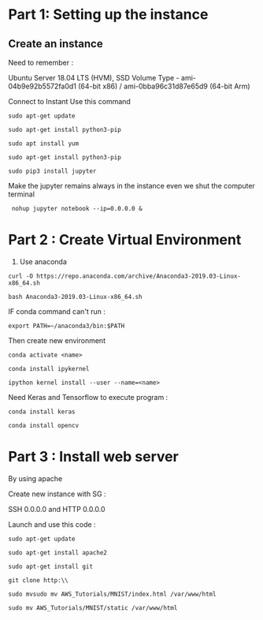 # Part 1: Setting up the instance
## Create an instance 
Need to remember : 

Ubuntu Server 18.04 LTS (HVM), SSD Volume Type - ami-04b9e92b5572fa0d1 (64-bit x86) / ami-0bba96c31d87e65d9 (64-bit Arm)

Connect to Instant
Use this command 

`sudo apt-get update` 

 `sudo apt-get install python3-pip`
 
 `sudo apt install yum`
 
 `sudo apt-get install python3-pip`

`sudo pip3 install jupyter`
 
Make the jupyter remains always in the instance even we shut the computer terminal 

` nohup jupyter notebook --ip=0.0.0.0 &`

# Part 2 : Create Virtual Environment 
1. Use anaconda 

`curl -O https://repo.anaconda.com/archive/Anaconda3-2019.03-Linux-x86_64.sh`

`bash Anaconda3-2019.03-Linux-x86_64.sh`

IF conda command can't run : 

`export PATH=~/anaconda3/bin:$PATH`

Then create new environment

`conda activate <name>`

`conda install ipykernel`

`ipython kernel install --user --name=<name>`

Need Keras and Tensorflow to execute program :

`conda install keras`

`conda install opencv`

# Part 3 : Install web server 
By using apache 

Create new instance with SG :

 SSH 0.0.0.0 and HTTP 0.0.0.0

 Launch and use this code : 

 `sudo apt-get update`

 `sudo apt-get install apache2`

 `sudo apt-get install git`

 `git clone http:\\`

 `sudo mvsudo mv AWS_Tutorials/MNIST/index.html /var/www/html`

`sudo mv AWS_Tutorials/MNIST/static /var/www/html `
